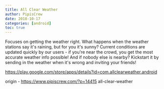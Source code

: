 ```yaml
---
title: All Clear Weather
author: PipisCrew
date: 2018-10-17
categories: [android]
toc: true
---
```


Focuses on getting the weather right. What happens when the weather stations say it's raining, but for you it's sunny? Current conditions are updated quickly by our users - if you're near the crowd, you get the most accurate weather info possible! And if nobody else is nearby? Kickstart it by sending in the weather when it's wrong and inviting your friends!

https://play.google.com/store/apps/details?id=com.allclearweather.android

origin - https://www.pipiscrew.com/?p=14415 all-clear-weather